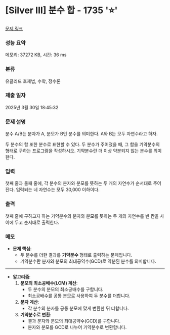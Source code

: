 # [Silver III] 분수 합 - 1735 '⭐'

[문제 링크](https://www.acmicpc.net/problem/1735) 

### 성능 요약

메모리: 37272 KB, 시간: 36 ms

### 분류

유클리드 호제법, 수학, 정수론

### 제출 일자

2025년 3월 30일 18:45:32

### 문제 설명

<p>분수 A/B는 분자가 A, 분모가 B인 분수를 의미한다. A와 B는 모두 자연수라고 하자.</p>
<p>두 분수의 합 또한 분수로 표현할 수 있다. 두 분수가 주어졌을 때, 그 합을 기약분수의 형태로 구하는 프로그램을 작성하시오. 기약분수란 더 이상 약분되지 않는 분수를 의미한다.</p>

### 입력 

 <p>첫째 줄과 둘째 줄에, 각 분수의 분자와 분모를 뜻하는 두 개의 자연수가 순서대로 주어진다. 입력되는 네 자연수는 모두 30,000 이하이다.</p>

### 출력 

 <p>첫째 줄에 구하고자 하는 기약분수의 분자와 분모를 뜻하는 두 개의 자연수를 빈 칸을 사이에 두고 순서대로 출력한다.</p>

### 메모

- **문제 핵심**:
  - 두 분수를 더한 결과를 **기약분수** 형태로 출력하는 문제입니다.
  - 기약분수란 분자와 분모의 최대공약수(GCD)로 약분된 분수를 의미합니다.

---

- **알고리즘**:
  1. **분모의 최소공배수(LCM) 계산**:
     - 두 분수의 분모의 최소공배수를 구합니다.
     - 최소공배수를 공통 분모로 사용하여 두 분수를 더합니다.
  2. **분자 계산**:
     - 각 분수의 분자를 공통 분모에 맞게 변환한 뒤 더합니다.
  3. **기약분수로 변환**:
     - 결과 분자와 분모의 최대공약수(GCD)를 구합니다.
     - 분자와 분모를 GCD로 나누어 기약분수로 변환합니다.